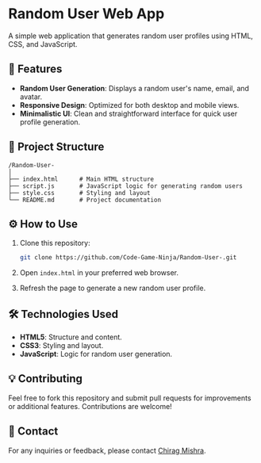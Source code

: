 # Random User Web App

A simple web application that generates random user profiles using HTML, CSS, and JavaScript.

## 🚀 Features

* **Random User Generation**: Displays a random user's name, email, and avatar.
* **Responsive Design**: Optimized for both desktop and mobile views.
* **Minimalistic UI**: Clean and straightforward interface for quick user profile generation.

## 📂 Project Structure

```
/Random-User-
│
├── index.html      # Main HTML structure
├── script.js       # JavaScript logic for generating random users
├── style.css       # Styling and layout
└── README.md       # Project documentation
```

## ⚙️ How to Use

1. Clone this repository:

   ```bash
   git clone https://github.com/Code-Game-Ninja/Random-User-.git
   ```

2. Open `index.html` in your preferred web browser.

3. Refresh the page to generate a new random user profile.

## 🛠 Technologies Used

* **HTML5**: Structure and content.
* **CSS3**: Styling and layout.
* **JavaScript**: Logic for random user generation.

## 💡 Contributing

Feel free to fork this repository and submit pull requests for improvements or additional features. Contributions are welcome!

## 📧 Contact

For any inquiries or feedback, please contact [Chirag Mishra](mailto:chiragmishra573@gmail.com).

